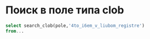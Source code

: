 # Поиск в поле типа clob

```sql
select search_clob(pole,'4to_i6em_v_liubom_registre')
from...
```



